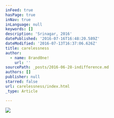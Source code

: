 ```yaml
---
inFeed: true
hasPage: true
inNav: true
inLanguage: null
keywords: []
description: 'Srinagar, 2016'
datePublished: '2016-07-16T16:48:20.589Z'
dateModified: '2016-07-13T16:37:06.626Z'
title: carelessness
author:
  - name: 8rand0ne!
    url: ''
sourcePath: _posts/2016-06-28-indifference.md
authors: []
publisher: null
starred: false
url: carelessness/index.html
_type: Article

---
```

![](https://imgflo.herokuapp.com/graph/vahj1ThiexotieMo/4805b36ca61fba8f21171bdd3ae1502d/croprotate.jpg?cropheight=3735&cropwidth=5600&degrees=0&input=https%3A%2F%2Fthe-grid-user-content.s3-us-west-2.amazonaws.com%2Fbf898e0a-449a-4d48-9b16-0f467257894b.jpg&x=0&y=0)